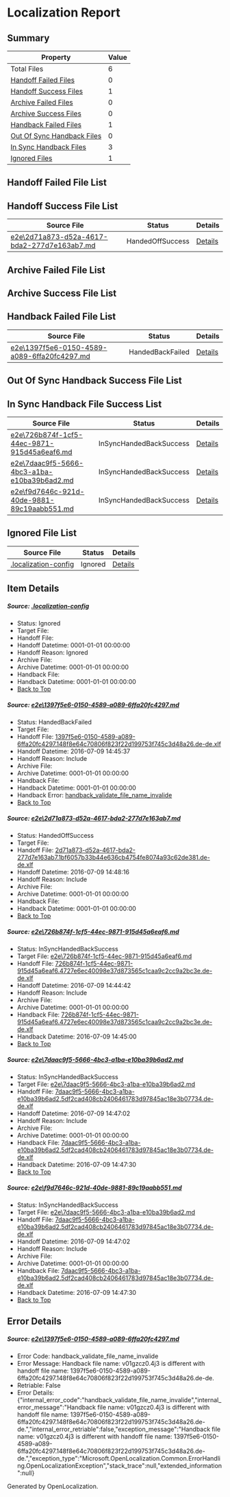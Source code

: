 # <a name='report-top'></a> Localization Report

## Summary
 Property | Value 
 -------- | ----- 
 Total Files | 6
[ Handoff Failed Files ](#handoff-failed-list)| 0
[ Handoff Success Files ](#handoff-success-list)| 1
[ Archive Failed Files ](#archive-failed-list)| 0
[ Archive Success Files ](#archive-success-list)| 0
[ Handback Failed Files ](#handback-failed-list)| 1
[ Out Of Sync Handback Files ](#outofsync-handback-success-list)| 0
[ In Sync Handback Files ](#insync-handback-success-list)| 3
[ Ignored Files ](#ignored-list)| 1

## <a name='handoff-failed-list'></a> Handoff Failed File List

## <a name='handoff-success-list'></a> Handoff Success File List
 Source File | Status | Details 
 ----------- | ------ | ------- 
 [e2e\2d71a873-d52a-4617-bda2-277d7e163ab7.md](https://github.com/OpenLocalizationTestOrg/oltest/blob/513d7996a7c4e77e0fe41ad7d11bbcc27be74199/e2e/2d71a873-d52a-4617-bda2-277d7e163ab7.md) | HandedOffSuccess | [Details](#ee8ce79fab342ebd4807ec11c77da769e3d82b742)

## <a name='archive-failed-list'></a> Archive Failed File List

## <a name='archive-success-list'></a> Archive Success File List

## <a name='handback-failed-list'></a> Handback Failed File List
 Source File | Status | Details 
 ----------- | ------ | ------- 
 [e2e\1397f5e6-0150-4589-a089-6ffa20fc4297.md](https://github.com/OpenLocalizationTestOrg/oltest/blob/972ceb2f69cd22eb1c66cdc6943597bcd62495f0/e2e/1397f5e6-0150-4589-a089-6ffa20fc4297.md) | HandedBackFailed | [Details](#61f8b7b85d4a99bf5867a043d199e86d93adaa4f1)

## <a name='outofsync-handback-success-list'></a> Out Of Sync Handback Success File List

## <a name='insync-handback-success-list'></a> In Sync Handback File Success List
 Source File | Status | Details 
 ----------- | ------ | ------- 
 [e2e\726b874f-1cf5-44ec-9871-915d45a6eaf6.md](https://github.com/OpenLocalizationTestOrg/oltest/blob/982dbabb56cb52c7d815aac17cf5cfa4469da554/e2e/726b874f-1cf5-44ec-9871-915d45a6eaf6.md) | InSyncHandedBackSuccess | [Details](#f0f0c9f76cd80d1535ad24547f1f6aa6343077143)
 [e2e\7daac9f5-5666-4bc3-a1ba-e10ba39b6ad2.md](https://github.com/OpenLocalizationTestOrg/oltest/blob/1cab85c9cc2ebe712406ce81da8399c1b2ce0ee9/e2e/7daac9f5-5666-4bc3-a1ba-e10ba39b6ad2.md) | InSyncHandedBackSuccess | [Details](#2cd6e7788e78a882b8825fa06ef116f0927066a84)
 [e2e\f9d7646c-921d-40de-9881-89c19aabb551.md](https://github.com/OpenLocalizationTestOrg/oltest/blob/513d7996a7c4e77e0fe41ad7d11bbcc27be74199/e2e/f9d7646c-921d-40de-9881-89c19aabb551.md) | InSyncHandedBackSuccess | [Details](#2cd6e7788e78a882b8825fa06ef116f0927066a85)

## <a name='ignored-list'></a> Ignored File List
 Source File | Status | Details 
 ----------- | ------ | ------- 
 [.localization-config](https://github.com/OpenLocalizationTestOrg/oltest/blob/513d7996a7c4e77e0fe41ad7d11bbcc27be74199/.localization-config) | Ignored | [Details](#3d4f252ac210baf56311d7e97dcc2db10974dbd20)

## Item Details
##### <a name='3d4f252ac210baf56311d7e97dcc2db10974dbd20'></a> Source: [.localization-config](https://github.com/OpenLocalizationTestOrg/oltest/blob/513d7996a7c4e77e0fe41ad7d11bbcc27be74199/.localization-config)
* Status: Ignored
* Target File: 
* Handoff File: 
* Handoff Datetime: 0001-01-01 00:00:00
* Handoff Reason: Ignored
* Archive File: 
* Archive Datetime: 0001-01-01 00:00:00
* Handback File: 
* Handback Datetime: 0001-01-01 00:00:00
* [Back to Top](#report-top)

##### <a name='61f8b7b85d4a99bf5867a043d199e86d93adaa4f1'></a> Source: [e2e\1397f5e6-0150-4589-a089-6ffa20fc4297.md](https://github.com/OpenLocalizationTestOrg/oltest/blob/972ceb2f69cd22eb1c66cdc6943597bcd62495f0/e2e/1397f5e6-0150-4589-a089-6ffa20fc4297.md)
* Status: HandedBackFailed
* Target File: 
* Handoff File: [1397f5e6-0150-4589-a089-6ffa20fc4297.148f8e64c70806f823f22d199753f745c3d48a26.de-de.xlf](https://github.com/OpenLocalizationTestOrg/olhandoff-e2e/blob/4650245cc98024ff35b8d19c500278d28847b4f1/ol-handoff/OpenLocalizationTestOrg/oltest-dede-fly/ci/ht/1397f5e6-0150-4589-a089-6ffa20fc4297.148f8e64c70806f823f22d199753f745c3d48a26.de-de.xlf)
* Handoff Datetime: 2016-07-09 14:45:37
* Handoff Reason: Include
* Archive File: 
* Archive Datetime: 0001-01-01 00:00:00
* Handback File: 
* Handback Datetime: 0001-01-01 00:00:00
* Handback Error: [handback_validate_file_name_invalide](#61f8b7b85d4a99bf5867a043d199e86d93adaa4f1handback_validate_file_name_invalide)
* [Back to Top](#report-top)

##### <a name='ee8ce79fab342ebd4807ec11c77da769e3d82b742'></a> Source: [e2e\2d71a873-d52a-4617-bda2-277d7e163ab7.md](https://github.com/OpenLocalizationTestOrg/oltest/blob/513d7996a7c4e77e0fe41ad7d11bbcc27be74199/e2e/2d71a873-d52a-4617-bda2-277d7e163ab7.md)
* Status: HandedOffSuccess
* Target File: 
* Handoff File: [2d71a873-d52a-4617-bda2-277d7e163ab7.1bf6057b33b44e636cb4754fe8074a93c62de381.de-de.xlf](https://github.com/OpenLocalizationTestOrg/olhandoff-e2e/blob/bf311a9d1c1e5fb283912fad888eceee63d10f8d/ol-handoff/OpenLocalizationTestOrg/oltest-dede-fly/ci/ht/2d71a873-d52a-4617-bda2-277d7e163ab7.1bf6057b33b44e636cb4754fe8074a93c62de381.de-de.xlf)
* Handoff Datetime: 2016-07-09 14:48:16
* Handoff Reason: Include
* Archive File: 
* Archive Datetime: 0001-01-01 00:00:00
* Handback File: 
* Handback Datetime: 0001-01-01 00:00:00
* [Back to Top](#report-top)

##### <a name='f0f0c9f76cd80d1535ad24547f1f6aa6343077143'></a> Source: [e2e\726b874f-1cf5-44ec-9871-915d45a6eaf6.md](https://github.com/OpenLocalizationTestOrg/oltest/blob/982dbabb56cb52c7d815aac17cf5cfa4469da554/e2e/726b874f-1cf5-44ec-9871-915d45a6eaf6.md)
* Status: InSyncHandedBackSuccess
* Target File: [e2e\726b874f-1cf5-44ec-9871-915d45a6eaf6.md](https://github.com/OpenLocalizationTestOrg/oltest-dede-fly/blob/f602d19df3935a9a1a81720e37426ed742bfddf1/e2e/726b874f-1cf5-44ec-9871-915d45a6eaf6.md)
* Handoff File: [726b874f-1cf5-44ec-9871-915d45a6eaf6.4727e6ec40098e37d873565c1caa9c2cc9a2bc3e.de-de.xlf](https://github.com/OpenLocalizationTestOrg/olhandoff-e2e/blob/a062c687ce6b5f21eadedb9960c160ab521200b4/ol-handoff/OpenLocalizationTestOrg/oltest-dede-fly/ci/ht/726b874f-1cf5-44ec-9871-915d45a6eaf6.4727e6ec40098e37d873565c1caa9c2cc9a2bc3e.de-de.xlf)
* Handoff Datetime: 2016-07-09 14:44:42
* Handoff Reason: Include
* Archive File: 
* Archive Datetime: 0001-01-01 00:00:00
* Handback File: [726b874f-1cf5-44ec-9871-915d45a6eaf6.4727e6ec40098e37d873565c1caa9c2cc9a2bc3e.de-de.xlf](https://github.com/OpenLocalizationTestOrg/olhandback-e2e/blob/695453a1eb21c885fb70b55442e140dc20412aaf/ol-handback/OpenLocalizationTestOrg/oltest-dede-fly/ci/ht/726b874f-1cf5-44ec-9871-915d45a6eaf6.4727e6ec40098e37d873565c1caa9c2cc9a2bc3e.de-de.xlf)
* Handback Datetime: 2016-07-09 14:45:00
* [Back to Top](#report-top)

##### <a name='2cd6e7788e78a882b8825fa06ef116f0927066a84'></a> Source: [e2e\7daac9f5-5666-4bc3-a1ba-e10ba39b6ad2.md](https://github.com/OpenLocalizationTestOrg/oltest/blob/1cab85c9cc2ebe712406ce81da8399c1b2ce0ee9/e2e/7daac9f5-5666-4bc3-a1ba-e10ba39b6ad2.md)
* Status: InSyncHandedBackSuccess
* Target File: [e2e\7daac9f5-5666-4bc3-a1ba-e10ba39b6ad2.md](https://github.com/OpenLocalizationTestOrg/oltest-dede-fly/blob/ccd998821905558704231842a518c601875c1369/e2e/7daac9f5-5666-4bc3-a1ba-e10ba39b6ad2.md)
* Handoff File: [7daac9f5-5666-4bc3-a1ba-e10ba39b6ad2.5df2cad408cb2406461783d97845ac18e3b07734.de-de.xlf](https://github.com/OpenLocalizationTestOrg/olhandoff-e2e/blob/1c6e4dc5e26dfa87316aee2ed19e775e851261cf/ol-handoff/OpenLocalizationTestOrg/oltest-dede-fly/ci/ht/7daac9f5-5666-4bc3-a1ba-e10ba39b6ad2.5df2cad408cb2406461783d97845ac18e3b07734.de-de.xlf)
* Handoff Datetime: 2016-07-09 14:47:02
* Handoff Reason: Include
* Archive File: 
* Archive Datetime: 0001-01-01 00:00:00
* Handback File: [7daac9f5-5666-4bc3-a1ba-e10ba39b6ad2.5df2cad408cb2406461783d97845ac18e3b07734.de-de.xlf](https://github.com/OpenLocalizationTestOrg/olhandback-e2e/blob/afcbd0a06a784a4d965fadb04a464dd96646caf2/ol-handback/OpenLocalizationTestOrg/oltest-dede-fly/ci/ht/7daac9f5-5666-4bc3-a1ba-e10ba39b6ad2.5df2cad408cb2406461783d97845ac18e3b07734.de-de.xlf)
* Handback Datetime: 2016-07-09 14:47:30
* [Back to Top](#report-top)

##### <a name='2cd6e7788e78a882b8825fa06ef116f0927066a85'></a> Source: [e2e\f9d7646c-921d-40de-9881-89c19aabb551.md](https://github.com/OpenLocalizationTestOrg/oltest/blob/513d7996a7c4e77e0fe41ad7d11bbcc27be74199/e2e/f9d7646c-921d-40de-9881-89c19aabb551.md)
* Status: InSyncHandedBackSuccess
* Target File: [e2e\7daac9f5-5666-4bc3-a1ba-e10ba39b6ad2.md](https://github.com/OpenLocalizationTestOrg/oltest-dede-fly/blob/ccd998821905558704231842a518c601875c1369/e2e/7daac9f5-5666-4bc3-a1ba-e10ba39b6ad2.md)
* Handoff File: [7daac9f5-5666-4bc3-a1ba-e10ba39b6ad2.5df2cad408cb2406461783d97845ac18e3b07734.de-de.xlf](https://github.com/OpenLocalizationTestOrg/olhandoff-e2e/blob/1c6e4dc5e26dfa87316aee2ed19e775e851261cf/ol-handoff/OpenLocalizationTestOrg/oltest-dede-fly/ci/ht/7daac9f5-5666-4bc3-a1ba-e10ba39b6ad2.5df2cad408cb2406461783d97845ac18e3b07734.de-de.xlf)
* Handoff Datetime: 2016-07-09 14:47:02
* Handoff Reason: Include
* Archive File: 
* Archive Datetime: 0001-01-01 00:00:00
* Handback File: [7daac9f5-5666-4bc3-a1ba-e10ba39b6ad2.5df2cad408cb2406461783d97845ac18e3b07734.de-de.xlf](https://github.com/OpenLocalizationTestOrg/olhandback-e2e/blob/afcbd0a06a784a4d965fadb04a464dd96646caf2/ol-handback/OpenLocalizationTestOrg/oltest-dede-fly/ci/ht/7daac9f5-5666-4bc3-a1ba-e10ba39b6ad2.5df2cad408cb2406461783d97845ac18e3b07734.de-de.xlf)
* Handback Datetime: 2016-07-09 14:47:30
* [Back to Top](#report-top)


## Error Details
##### <a name='61f8b7b85d4a99bf5867a043d199e86d93adaa4f1handback_validate_file_name_invalide'></a> Source: [e2e\1397f5e6-0150-4589-a089-6ffa20fc4297.md](#61f8b7b85d4a99bf5867a043d199e86d93adaa4f1)
* Error Code: handback_validate_file_name_invalide
* Error Message: Handback file name: v01gzcz0.4j3 is different with handoff file name: 1397f5e6-0150-4589-a089-6ffa20fc4297.148f8e64c70806f823f22d199753f745c3d48a26.de-de.
* Retriable: False
* Error Details: {"internal_error_code":"handback_validate_file_name_invalide","internal_error_message":"Handback file name: v01gzcz0.4j3 is different with handoff file name: 1397f5e6-0150-4589-a089-6ffa20fc4297.148f8e64c70806f823f22d199753f745c3d48a26.de-de.","internal_error_retriable":false,"exception_message":"Handback file name: v01gzcz0.4j3 is different with handoff file name: 1397f5e6-0150-4589-a089-6ffa20fc4297.148f8e64c70806f823f22d199753f745c3d48a26.de-de.","exception_type":"Microsoft.OpenLocalization.Common.ErrorHandling.OpenLocalizationException","stack_trace":null,"extended_information":null}


Generated by OpenLocalization.
